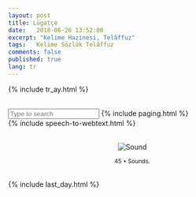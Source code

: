 ```yaml
---
layout: post
title: Lügatçe
date:   2018-06-26 13:52:00
excerpt: "Kelime Hazinesi, Telâffuz"
tags:   Kelime Sözlük Telâffuz
comments: false
published: true
lang: tr
---
```


{% include tr_ay.html %}

<br>
<input type="text" id="search" placeholder="Type to search">
<script src="//cdnjs.cloudflare.com/ajax/libs/jquery/1.8.3/jquery.min.js"></script>
{% include paging.html %}
<div class="teaser clearfix"></div>
{% include speech-to-webtext.html %}
<script charset="utf-8">var $rows = $('#tg-nBN6M tr');
$('#search').keyup(function() {
    var val = $.trim($(this).val()).replace(/ +/g, ' ').toLowerCase();
    
    $rows.show().filter(function() {
        var text = $(this).text().replace(/\s+/g, ' ').toLowerCase();
        return !~text.indexOf(val);
    }).hide();
});</script>

<br>
<div class="resize" style="margin: 0; text-align: center;">
  <img src="{{ site.baseurl }}/images/45-sounds.png" alt="Sound" class="resize"  />
  <p><small>45 &bull; Sounds.</small></p>
</div>

<style>
img.resize {
  max-width:90%;
  max-height:90%;
}
</style>



<br>
{% include last_day.html %}
